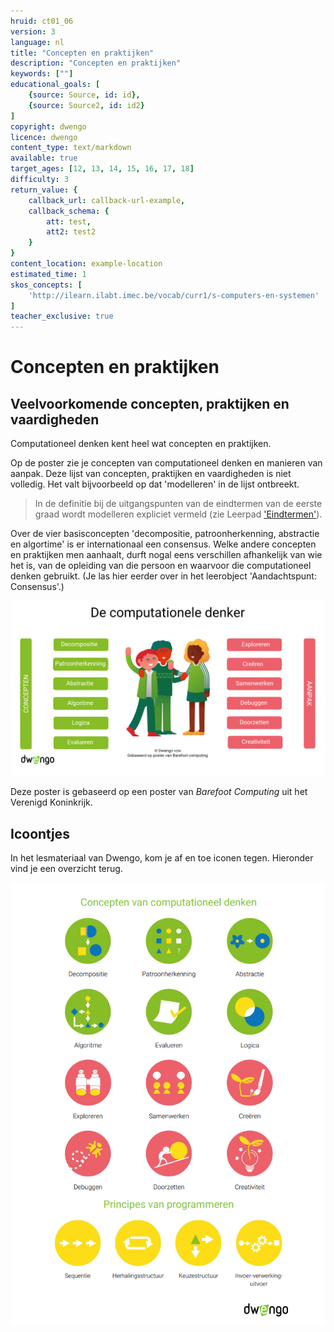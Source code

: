 ```yaml
---
hruid: ct01_06
version: 3
language: nl
title: "Concepten en praktijken"
description: "Concepten en praktijken"
keywords: [""]
educational_goals: [
    {source: Source, id: id}, 
    {source: Source2, id: id2}
]
copyright: dwengo
licence: dwengo
content_type: text/markdown
available: true
target_ages: [12, 13, 14, 15, 16, 17, 18]
difficulty: 3
return_value: {
    callback_url: callback-url-example,
    callback_schema: {
        att: test,
        att2: test2
    }
}
content_location: example-location
estimated_time: 1
skos_concepts: [
    'http://ilearn.ilabt.imec.be/vocab/curr1/s-computers-en-systemen'
]
teacher_exclusive: true
---
```


# Concepten en praktijken

## Veelvoorkomende concepten, praktijken en vaardigheden

Computationeel denken kent heel wat concepten en praktijken.

Op de poster zie je concepten van computationeel denken en manieren van aanpak. Deze lijst van concepten, praktijken en vaardigheden is niet volledig. Het valt bijvoorbeeld op dat 'modelleren' in de lijst ontbreekt. 

> In de definitie bij de uitgangspunten van de eindtermen van de eerste graad wordt modelleren expliciet vermeld (zie Leerpad ['Eindtermen'](https://staging.dwengo.org/learning-path.html?hruid=ct8_eindtermen&language=nl&te=true&source_page=%2Fcomputational_thinking%2F&source_title=%20Computationeel%20denken#ct06_00;nl;3)).

Over de vier basisconcepten 'decompositie, patroonherkenning, abstractie en algortime' is er internationaal een consensus. Welke andere concepten en praktijken men aanhaalt, durft nogal eens verschillen afhankelijk van wie het is, van de opleiding van die persoon en waarvoor die computationeel denken gebruikt. (Je las hier eerder over in het leerobject 'Aandachtspunt: Consensus'.) 
 
![](embed/poster.png "poster")
  
Deze poster is gebaseerd op een poster van *Barefoot Computing* uit het Verenigd Koninkrijk. 

## Icoontjes

In het lesmateriaal van Dwengo, kom je af en toe iconen tegen. Hieronder vind je een overzicht terug. 

![](embed/iconen.png "iconen")
